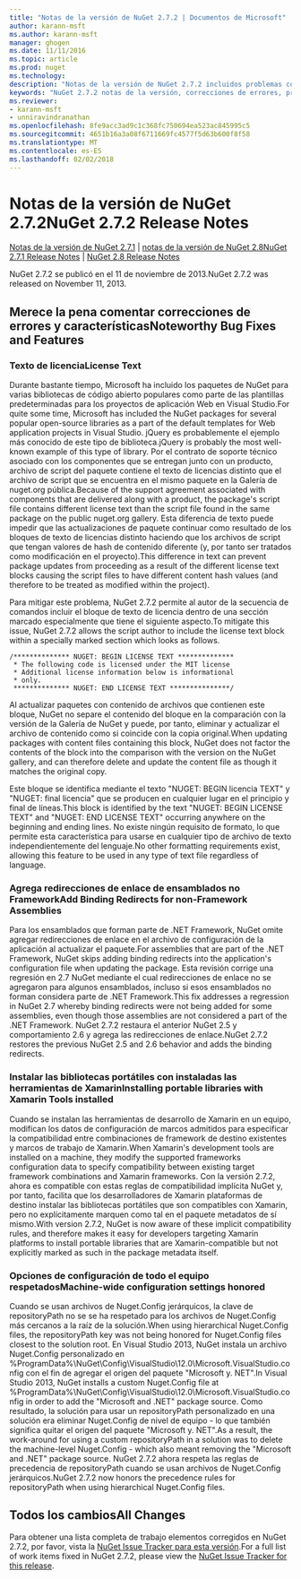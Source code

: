 ```yaml
---
title: "Notas de la versión de NuGet 2.7.2 | Documentos de Microsoft"
author: karann-msft
ms.author: karann-msft
manager: ghogen
ms.date: 11/11/2016
ms.topic: article
ms.prod: nuget
ms.technology: 
description: "Notas de la versión de NuGet 2.7.2 incluidos problemas conocidos, correcciones de errores, las funciones agregadas y dcr."
keywords: "NuGet 2.7.2 notas de la versión, correcciones de errores, problemas, conocidos agregan características, DCR"
ms.reviewer:
- karann-msft
- unniravindranathan
ms.openlocfilehash: 8fe9acc3ad9c1c368fc750694ea523ac845995c5
ms.sourcegitcommit: 4651b16a3a08f6711669fc4577f5d63b600f8f58
ms.translationtype: MT
ms.contentlocale: es-ES
ms.lasthandoff: 02/02/2018
---
```

# <a name="nuget-272-release-notes"></a><span data-ttu-id="eb7d6-104">Notas de la versión de NuGet 2.7.2</span><span class="sxs-lookup"><span data-stu-id="eb7d6-104">NuGet 2.7.2 Release Notes</span></span>

<span data-ttu-id="eb7d6-105">[Notas de la versión de NuGet 2.7.1](../release-notes/nuget-2.7.1.md) | [notas de la versión de NuGet 2.8](../release-notes/nuget-2.8.md)</span><span class="sxs-lookup"><span data-stu-id="eb7d6-105">[NuGet 2.7.1 Release Notes](../release-notes/nuget-2.7.1.md) | [NuGet 2.8 Release Notes](../release-notes/nuget-2.8.md)</span></span>

<span data-ttu-id="eb7d6-106">NuGet 2.7.2 se publicó en el 11 de noviembre de 2013.</span><span class="sxs-lookup"><span data-stu-id="eb7d6-106">NuGet 2.7.2 was released on November 11, 2013.</span></span>

## <a name="noteworthy-bug-fixes-and-features"></a><span data-ttu-id="eb7d6-107">Merece la pena comentar correcciones de errores y características</span><span class="sxs-lookup"><span data-stu-id="eb7d6-107">Noteworthy Bug Fixes and Features</span></span>

### <a name="license-text"></a><span data-ttu-id="eb7d6-108">Texto de licencia</span><span class="sxs-lookup"><span data-stu-id="eb7d6-108">License Text</span></span>
<span data-ttu-id="eb7d6-109">Durante bastante tiempo, Microsoft ha incluido los paquetes de NuGet para varias bibliotecas de código abierto populares como parte de las plantillas predeterminadas para los proyectos de aplicación Web en Visual Studio.</span><span class="sxs-lookup"><span data-stu-id="eb7d6-109">For quite some time, Microsoft has included the NuGet packages for several popular open-source libraries as a part of the default templates for Web application projects in Visual Studio.</span></span> <span data-ttu-id="eb7d6-110">jQuery es probablemente el ejemplo más conocido de este tipo de biblioteca.</span><span class="sxs-lookup"><span data-stu-id="eb7d6-110">jQuery is probably the most well-known example of this type of library.</span></span> <span data-ttu-id="eb7d6-111">Por el contrato de soporte técnico asociado con los componentes que se entregan junto con un producto, archivo de script del paquete contiene el texto de licencias distinto que el archivo de script que se encuentra en el mismo paquete en la Galería de nuget.org pública.</span><span class="sxs-lookup"><span data-stu-id="eb7d6-111">Because of the support agreement associated with components that are delivered along with a product, the package's script file contains different license text than the script file found in the same package on the public nuget.org gallery.</span></span> <span data-ttu-id="eb7d6-112">Esta diferencia de texto puede impedir que las actualizaciones de paquete continuar como resultado de los bloques de texto de licencias distinto haciendo que los archivos de script que tengan valores de hash de contenido diferente (y, por tanto ser tratados como modificación en el proyecto).</span><span class="sxs-lookup"><span data-stu-id="eb7d6-112">This difference in text can prevent package updates from proceeding as a result of the different license text blocks causing the script files to have different content hash values (and therefore to be treated as modified within the project).</span></span>

<span data-ttu-id="eb7d6-113">Para mitigar este problema, NuGet 2.7.2 permite al autor de la secuencia de comandos incluir el bloque de texto de licencia dentro de una sección marcado especialmente que tiene el siguiente aspecto.</span><span class="sxs-lookup"><span data-stu-id="eb7d6-113">To mitigate this issue, NuGet 2.7.2 allows the script author to include the license text block within a specially marked section which looks as follows.</span></span>

    /************** NUGET: BEGIN LICENSE TEXT **************
     * The following code is licensed under the MIT license
     * Additional license information below is informational
     * only.
     ************** NUGET: END LICENSE TEXT ***************/

<span data-ttu-id="eb7d6-114">Al actualizar paquetes con contenido de archivos que contienen este bloque, NuGet no separe el contenido del bloque en la comparación con la versión de la Galería de NuGet y puede, por tanto, eliminar y actualizar el archivo de contenido como si coincide con la copia original.</span><span class="sxs-lookup"><span data-stu-id="eb7d6-114">When updating packages with content files containing this block, NuGet does not factor the contents of the block into the comparison with the version on the NuGet gallery, and can therefore delete and update the content file as though it matches the original copy.</span></span>

<span data-ttu-id="eb7d6-115">Este bloque se identifica mediante el texto "NUGET: BEGIN licencia TEXT" y "NUGET: final licencia" que se producen en cualquier lugar en el principio y final de líneas.</span><span class="sxs-lookup"><span data-stu-id="eb7d6-115">This block is identified by the text "NUGET: BEGIN LICENSE TEXT" and "NUGET: END LICENSE TEXT" occurring anywhere on the beginning and ending lines.</span></span>  <span data-ttu-id="eb7d6-116">No existe ningún requisito de formato, lo que permite esta característica para usarse en cualquier tipo de archivo de texto independientemente del lenguaje.</span><span class="sxs-lookup"><span data-stu-id="eb7d6-116">No other formatting requirements exist, allowing this feature to be used in any type of text file regardless of language.</span></span>

### <a name="add-binding-redirects-for-non-framework-assemblies"></a><span data-ttu-id="eb7d6-117">Agrega redirecciones de enlace de ensamblados no Framework</span><span class="sxs-lookup"><span data-stu-id="eb7d6-117">Add Binding Redirects for non-Framework Assemblies</span></span>
<span data-ttu-id="eb7d6-118">Para los ensamblados que forman parte de .NET Framework, NuGet omite agregar redirecciones de enlace en el archivo de configuración de la aplicación al actualizar el paquete.</span><span class="sxs-lookup"><span data-stu-id="eb7d6-118">For assemblies that are part of the .NET Framework, NuGet skips adding binding redirects into the application's configuration file when updating the package.</span></span> <span data-ttu-id="eb7d6-119">Esta revisión corrige una regresión en 2.7 NuGet mediante el cual redirecciones de enlace no se agregaron para algunos ensamblados, incluso si esos ensamblados no forman considera parte de .NET Framework.</span><span class="sxs-lookup"><span data-stu-id="eb7d6-119">This fix addresses a regression in NuGet 2.7 whereby binding redirects were not being added for some assemblies, even though those assemblies are not considered a part of the .NET Framework.</span></span> <span data-ttu-id="eb7d6-120">NuGet 2.7.2 restaura el anterior NuGet 2.5 y comportamiento 2.6 y agrega las redirecciones de enlace.</span><span class="sxs-lookup"><span data-stu-id="eb7d6-120">NuGet 2.7.2 restores the previous NuGet 2.5 and 2.6 behavior and adds the binding redirects.</span></span>

### <a name="installing-portable-libraries-with-xamarin-tools-installed"></a><span data-ttu-id="eb7d6-121">Instalar las bibliotecas portátiles con instaladas las herramientas de Xamarin</span><span class="sxs-lookup"><span data-stu-id="eb7d6-121">Installing portable libraries with Xamarin Tools installed</span></span>
<span data-ttu-id="eb7d6-122">Cuando se instalan las herramientas de desarrollo de Xamarin en un equipo, modifican los datos de configuración de marcos admitidos para especificar la compatibilidad entre combinaciones de framework de destino existentes y marcos de trabajo de Xamarin.</span><span class="sxs-lookup"><span data-stu-id="eb7d6-122">When Xamarin's development tools are installed on a machine, they modify the supported frameworks configuration data to specify compatibility between existing target framework combinations and Xamarin frameworks.</span></span> <span data-ttu-id="eb7d6-123">Con la versión 2.7.2, ahora es compatible con estas reglas de compatibilidad implícita NuGet y, por tanto, facilita que los desarrolladores de Xamarin plataformas de destino instalar las bibliotecas portátiles que son compatibles con Xamarin, pero no explícitamente marquen como tal en el paquete metadatos de sí mismo.</span><span class="sxs-lookup"><span data-stu-id="eb7d6-123">With version 2.7.2, NuGet is now aware of these implicit compatibility rules, and therefore makes it easy for developers targeting Xamarin platforms to install portable libraries that are Xamarin-compatible but not explicitly marked as such in the package metadata itself.</span></span>

### <a name="machine-wide-configuration-settings-honored"></a><span data-ttu-id="eb7d6-124">Opciones de configuración de todo el equipo respetados</span><span class="sxs-lookup"><span data-stu-id="eb7d6-124">Machine-wide configuration settings honored</span></span>
<span data-ttu-id="eb7d6-125">Cuando se usan archivos de Nuget.Config jerárquicos, la clave de repositoryPath no se se ha respetado para los archivos de Nuget.Config más cercanos a la raíz de la solución.</span><span class="sxs-lookup"><span data-stu-id="eb7d6-125">When using hierarchical Nuget.Config files, the repositoryPath key was not being honored for Nuget.Config files closest to the solution root.</span></span> <span data-ttu-id="eb7d6-126">En Visual Studio 2013, NuGet instala un archivo Nuget.Config personalizado en %ProgramData%\NuGet\Config\VisualStudio\12.0\Microsoft.VisualStudio.config con el fin de agregar el origen del paquete "Microsoft y. NET".</span><span class="sxs-lookup"><span data-stu-id="eb7d6-126">In Visual Studio 2013, NuGet installs a custom Nuget.Config file at %ProgramData%\NuGet\Config\VisualStudio\12.0\Microsoft.VisualStudio.config in order to add the "Microsoft and .NET" package source.</span></span> <span data-ttu-id="eb7d6-127">Como resultado, la solución para usar un repositoryPath personalizado en una solución era eliminar Nuget.Config de nivel de equipo - lo que también significa quitar el origen del paquete "Microsoft y. NET".</span><span class="sxs-lookup"><span data-stu-id="eb7d6-127">As a result, the work-around for using a custom repositoryPath in a solution was to delete the machine-level Nuget.Config - which also meant removing the "Microsoft and .NET" package source.</span></span> <span data-ttu-id="eb7d6-128">NuGet 2.7.2 ahora respeta las reglas de precedencia de repositoryPath cuando se usan archivos de Nuget.Config jerárquicos.</span><span class="sxs-lookup"><span data-stu-id="eb7d6-128">NuGet 2.7.2 now honors the precedence rules for repositoryPath when using hierarchical Nuget.Config files.</span></span>

## <a name="all-changes"></a><span data-ttu-id="eb7d6-129">Todos los cambios</span><span class="sxs-lookup"><span data-stu-id="eb7d6-129">All Changes</span></span>
<span data-ttu-id="eb7d6-130">Para obtener una lista completa de trabajo elementos corregidos en NuGet 2.7.2, por favor, vista la [NuGet Issue Tracker para esta versión](https://nuget.codeplex.com/workitem/list/advanced?keyword=&status=All&type=All&priority=All&release=NuGet%202.7.2&assignedTo=All&component=All&sortField=LastUpdatedDate&sortDirection=Descending&page=0&reasonClosed=Fixed).</span><span class="sxs-lookup"><span data-stu-id="eb7d6-130">For a full list of work items fixed in NuGet 2.7.2, please view the [NuGet Issue Tracker for this release](https://nuget.codeplex.com/workitem/list/advanced?keyword=&status=All&type=All&priority=All&release=NuGet%202.7.2&assignedTo=All&component=All&sortField=LastUpdatedDate&sortDirection=Descending&page=0&reasonClosed=Fixed).</span></span>
